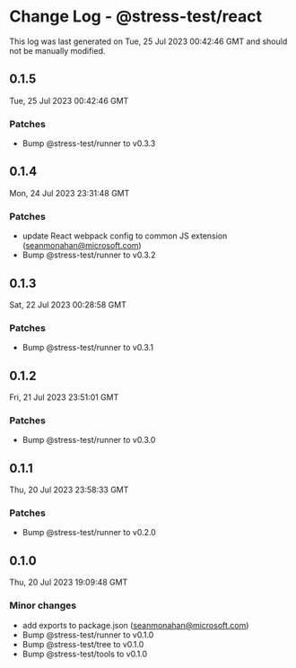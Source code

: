 # Change Log - @stress-test/react

This log was last generated on Tue, 25 Jul 2023 00:42:46 GMT and should not be manually modified.

<!-- Start content -->

## 0.1.5

Tue, 25 Jul 2023 00:42:46 GMT

### Patches

- Bump @stress-test/runner to v0.3.3

## 0.1.4

Mon, 24 Jul 2023 23:31:48 GMT

### Patches

- update React webpack config to common JS extension (seanmonahan@microsoft.com)
- Bump @stress-test/runner to v0.3.2

## 0.1.3

Sat, 22 Jul 2023 00:28:58 GMT

### Patches

- Bump @stress-test/runner to v0.3.1

## 0.1.2

Fri, 21 Jul 2023 23:51:01 GMT

### Patches

- Bump @stress-test/runner to v0.3.0

## 0.1.1

Thu, 20 Jul 2023 23:58:33 GMT

### Patches

- Bump @stress-test/runner to v0.2.0

## 0.1.0

Thu, 20 Jul 2023 19:09:48 GMT

### Minor changes

- add exports to package.json (seanmonahan@microsoft.com)
- Bump @stress-test/runner to v0.1.0
- Bump @stress-test/tree to v0.1.0
- Bump @stress-test/tools to v0.1.0

